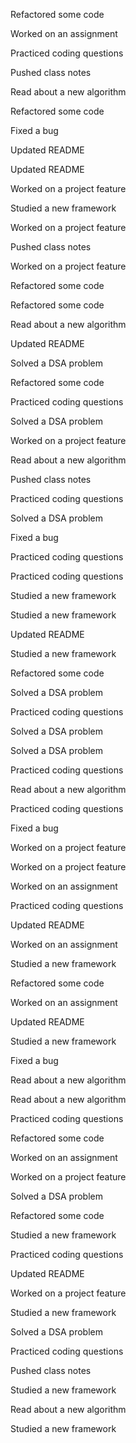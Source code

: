 Refactored some code

Worked on an assignment

Practiced coding questions

Pushed class notes

Read about a new algorithm

Refactored some code

Fixed a bug

Updated README

Updated README

Worked on a project feature

Studied a new framework

Worked on a project feature

Pushed class notes

Worked on a project feature

Refactored some code

Refactored some code

Read about a new algorithm

Updated README

Solved a DSA problem

Refactored some code

Practiced coding questions

Solved a DSA problem

Worked on a project feature

Read about a new algorithm

Pushed class notes

Practiced coding questions

Solved a DSA problem

Fixed a bug

Practiced coding questions

Practiced coding questions

Studied a new framework

Studied a new framework

Updated README

Studied a new framework

Refactored some code

Solved a DSA problem

Practiced coding questions

Solved a DSA problem

Solved a DSA problem

Practiced coding questions

Read about a new algorithm

Practiced coding questions

Fixed a bug

Worked on a project feature

Worked on a project feature

Worked on an assignment

Practiced coding questions

Updated README

Worked on an assignment

Studied a new framework

Refactored some code

Worked on an assignment

Updated README

Studied a new framework

Fixed a bug

Read about a new algorithm

Read about a new algorithm

Practiced coding questions

Refactored some code

Worked on an assignment

Worked on a project feature

Solved a DSA problem

Refactored some code

Studied a new framework

Practiced coding questions

Updated README

Worked on a project feature

Studied a new framework

Solved a DSA problem

Practiced coding questions

Pushed class notes

Studied a new framework

Read about a new algorithm

Studied a new framework


